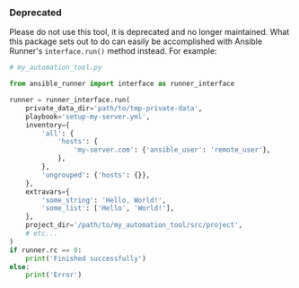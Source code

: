 ### Deprecated

Please do not use this tool, it is deprecated and no longer maintained.
What this package sets out to do can easily be accomplished with
Ansible Runner's `interface.run()` method instead. For example:

```python
# my_automation_tool.py

from ansible_runner import interface as runner_interface

runner = runner_interface.run(
    private_data_dir='path/to/tmp-private-data',
    playbook='setup-my-server.yml',
    inventory={
        'all': {
            'hosts': {
                'my-server.com': {'ansible_user': 'remote_user'},
            },
        },
        'ungrouped': {'hosts': {}},
    },
    extravars={
        'some_string': 'Hello, World!',
        'some_list': ['Hello', 'World!'],
    },
    project_dir='/path/to/my_automation_tool/src/project',
    # etc...
)
if runner.rc == 0:
    print('Finished successfully')
else:
    print('Error')
```
